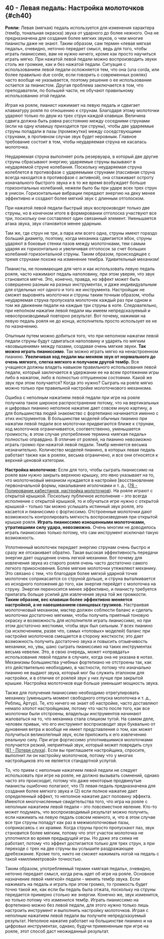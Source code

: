 ## 40 - Левая педаль: Настройка молоточков {#ch40}

**Рояли:** Левая (мягкая) педаль используется для изменения характера (тембр, тональная окраска) звука от ударного до более нежного. Она не предназначена для создания более мягких звуков, о чем многие пианисты даже не знают. Таким образом, сам термин «левая мягкая педаль», очевидно, неточно передает смысл, ведь для того, чтобы играть пианиссимо, вам не нужно ничего, кроме как просто научиться играть мягко. При нажатой левой педали можно воспроизводить звуки столь же громкие, как и без нажатой педали. Ситуация с использованием левой педали осложняется тем, что она (una corda, или более правильно due corde, если говорить о современных роялях) часто вообще не указывается, поэтому решение о ее использовании остается за пианистом. Другая проблема заключается в том, что преподаватели, по большей части, не обучают правильному использованию этой педали.

Играя на рояле, пианист нажимает на левую педаль и сдвигает клавиатуру рояля по отношению к струнам. Благодаря этому молоточки ударяют только по двум из трех струн каждой клавиши. Величина сдвига должна быть равна расстоянию между соседними струнами (если на одну клавишу приходится три струны), чтобы две ударяемые струны попадали в пазы (промежутки) между соседствующими струнами, в противном случае звук будет неровным. Главное требование состоит в том, чтобы неударяемая струна не касалась молоточка.

Неударяемая струна выполняет роль резервуара, в который две другие струны сбрасывают энергию; ударяемые струны вызывают в неударяемой струне колебания. Поскольку неударяемая струна колеблется в противофазе с ударяемыми струнами (пассивная струна всегда находится в противофазе с активной), она сглаживает остроту изначального быстрого звука и в то же время возбуждает больше горизонтальных колебаний, нежели было бы при ударе всех трех струн в унисон. Горизонтальные вибрации передают энергию на деку менее эффективно и создают более мягкий звук с длинным отголоском.

При нажатой левой педали быстрый звук воспроизводят только две струны, но в конечном итоге в формировании отголоска участвуют все три, поскольку они составляют один связанный элемент. Уменьшается атака звука, звук становится менее ударным.

Там же, где струн не три, а пара или всего одна, струны имеют гораздо больший диаметр, поэтому, когда механика сдвигается вбок, струны ударяют в боковые стенки пазов между молоточками, тем самым ударяя их горизонтально и увеличивая отголосок за счет больших колебаний горизонтальной струны. Таким образом, происходящее с тремя струнами похоже на изменение тембра. Удивительный механизм!

Пианисты, не понимающие для чего и как использовать левую педаль рояля, часто нажимают педаль наполовину, при этом уверяя, что звук становится мягче. Это, конечно, правда, но эффект может быть совершенно разным на разных инструментах, и даже индивидуальным для отдельных нот одного и того же инструмента. Настройщик не сможет выровнять молоточки и струны таким точным образом, чтобы неударяемая струна пропускала молоточек каждый раз при одном и том же движении педали на каждые три струны в ноте. Следовательно, при неполном нажатии левой педали мы имеем непредсказуемый и невоспроизводимый повторно результат. Вот почему, нажимая на левую педаль рояля не до конца, исполнитель просто использует ее не по назначению.

Опытным путем можно добиться того, что при неполном нажатии левой педали струны будут сдвигаться наполовину и ударять по мягким «возвышениям» между пазами, создавая очень мягкие звуки. **Так можно играть пианиссимо**. Так можно играть мягко на ненастроенном пианино. **Увеличивая ход педали мы меняем звук от нормального до очень мягкого, слегка мягкого и получаем другой тембр.** Все учащиеся должны владеть навыком правильного использования левой педали, который заключается в удержании ее на всем протяжении игры либо в нажатом, либо в полностью отпушенном состоянии. Какой же звук при этом получается? Когда это нужно? Сыграть на рояле мягко можно только при правильной настройке молоточкового механизма.

Ошибка с неполным нажатием левой педали при игре на рояле получила такое широкое распространение потому, что на вертикальных и цифровых пианино неполное нажатие дает совсем иную картину, а для большинства людей знакомство с фортепиано начинается именно с этих инструментов. В большинстве моделей обычных пианино при нажатии левой педали все молоточки придвигаются ближе к струнам, ход молоточков ограничивается, соответственно, уменьшается громкость; в этом случае употребление термина «мягкая педаль» полностью оправдано. В отличие от роялей, на пианино невозможно играть громко при нажатой левой педали. Тембр меняется весьма незначительно. Количество моделей пианино, в которых левая педаль работает также как в роялях, весьма ограничено, и все они относятся к верхней ценовой категории.

**Настройка молоточков:** Если для того, чтобы сыграть пианиссимо на рояле вам нужно закрыть верхнюю крышку, это явно указывает на то, что молоточковый механизм нуждается в настройке [восстановление первоначальной формы, накалывание иголочками и т. д., ([78 - Полирование кабестанов, настройка молоточков](#ch78)). На рояле играют с открытой крышкой. Поскольку публичное исполнение – это всегда исполнение с открытой крышкой, то и обучаться игре нужно с открытой крышкой – только так можно услышать истинный звук рояля, это касается и пианиссимо с фортиссимо. Отстроенные молоточки дают возможность контролировать мягкость воспроизведения при открытой крышке рояля. **Играть пианиссимо изношенными молоточками, утратившими силу удара, невозможно.** Очень многим не доводилось играть пианиссимо только потому, что сам инструмент исключал такую возможность.

Уплотненный молоточек передает энергию струнам очень быстро и сразу же отскакивает обратно. Такая высокая эффективность передачи энергии дает ощущение очень легкой механики. Вот почему для извлечения звука из старого рояля очень часто достаточно самого легкого прикосновения. Более мягкие молоточки утяжеляют механику. Это связано с тем, что благодаря более мягкой ударной точке молоточек соприкасается со струной дольше, и струна выталкивается из исходного положения до того, как энергия перейдет с молоточка на струну. Энергия переносится менее эффективно, и пианисту требуется прилагать больше усилий для извлечения звука той же громкости. **Таким образом, вес клавиши более эффективно меняется настройкой, а не навешиванием свинцовых грузиков.** Настраивая молоточковый механизм, мастер должен соблюсти баланс и сделать молоточки достаточно мягкими, чтобы получить приятный тоновую окраску и возможность для исполнителя играть пианиссимо, но при этом достаточно жесткими, чтобы звук был сильным. У всех пианино (за исключением, разве что, самых «топовых» моделей) баланс при настройке молоточков смещается в сторону жесткости; это дает возможность получить достаточно звука и повысить отзывчивость механики, но, увы, шанс сыграть пианиссимо на таких инструментах весьма невелик. Это, в свою очередь, может «оправдать» использование левой педали в случаях, когда она не указана в нотах. Механизмы большинства учебных фортепиано не отстроены так, как это действительно необходимо, в частности, потому что изначально пианино не выдают звука, который мог бы служить эталоном для настройки, и в отличие от роялей звук у них лучше при закрытой крышке. Настройка молоточков еще больше уменьшит мощность звука.

Также для получения пианиссимо необходимо отрегулировать механику (уменьшить момент свободного отпуска молоточка и т. д., Реблиц, Артур). Те, кто ничего не знает об настройке, часто доставляют немало хлопот настройщикам, потому что часто после того, как все молоточки были отстроены, владельцы инструментов начинают жаловаться на то, что механика стала слишком тугой. На самом деле, человек привык, что его инструмент воспроизводит звук буквально от дуновения ветра и вообще не имеет представления о том, как может получиться великолепный звук, если приложить к его извлечению реальную силу. При игре фортиссимо уплотнившимися молоточками получается резкий, неприятный звук, который может повредить слух ([61 - Потеря слуха](#ch61)). Если вы приглашаете настройщика, спросите, выполнит ли он настройку молоточков, потому что у многих настройщиков это не является стандартной услугой.

То, что прием с неполным нажатием левой педали не следует использовать при игре на рояле, не должно вызывать сомнений, однако часто это происходит, потому что даже некоторые продвинутые пианисты ошибочно полагают, что (1) левая педаль предназначена для создания более мягкого звука и (2) если полное нажатие дает определенный эффект, то неполное нажатие даст половину эффекта. Имеются многочисленные свидетельства того, что игра на рояле с неполным нажатием левой педали – это повсеместное явление. Кто-то может подумать, что воспроизводимый результат можно получить, если нажимать на левую педаль совсем немного, и, что в этом случае все три струны попадут как раз в межмолоточковые пазы, соприкасаясь с их краями. Когда струны просто пропускают паз, звук становится более мягким, потому что этот участок молоточка не уплотнился во время предыдущей игры. Но даже эта схема не работает, потому что эффект достигается только для трех струн, а при переходе с трех на две струны вы услышите раздражающее дребезжание. Кроме того, никто не сможет нажимать ногой на педаль с такой «миллиметровой» точностью.

Таким образом, употребляемый термин «мягкая педаль», очевидно, неточно передает смысл, когда речь идет об игре на рояле. Основное назначение левой «мягкой» педали – менять тембр звука. Если нажимать на педаль и играть при этом громко, то громкость будет точно такой же, как если бы педаль была отжата, поскольку на струны передается примерно столько же энергии. Конечно же, звук изменится, но только потому что изменился тембр. Играть пианиссимо на фортепиано можно без левой педали, для этого нужно только лишь настроить инструмент и выполнить настройку молоточков. Играя с неполным нажатием левой педали вы получите непредсказуемый результат. Неполное нажатие работает на большинстве пианино и на цифровых инструментах, однако, будучи примененным при игре на рояле, этот способ даст неожиданный результат.

